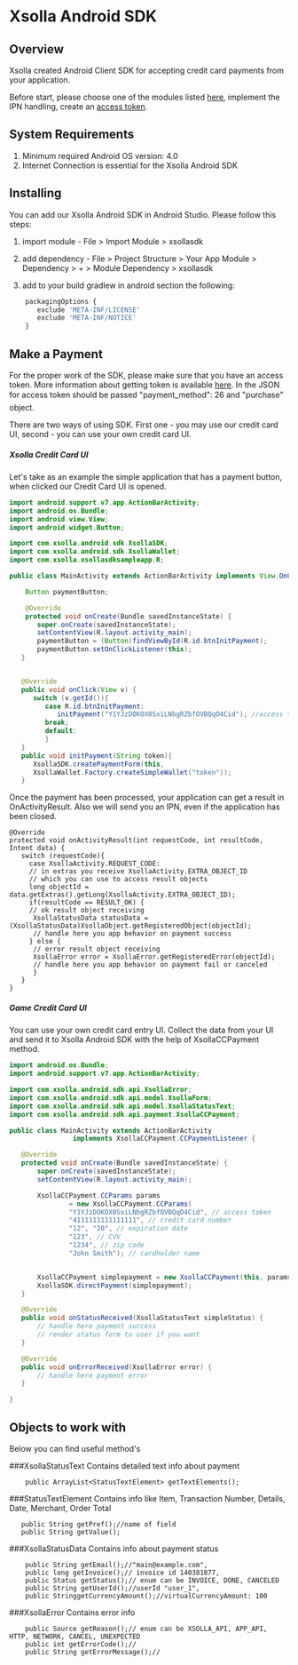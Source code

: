# Xsolla Android SDK

## Overview

Xsolla created Android Client SDK for accepting credit card payments from your application.

Before start, please choose one of the modules listed [here](https://developers.xsolla.com/#getting-started), implement the IPN handling, create an [access token](https://developers.xsolla.com/api.html#token).

## System Requirements

1. Minimum required Android OS version: 4.0
2. Internet Connection is essential for the Xsolla Android SDK

## Installing

You can add our Xsolla Android SDK in Android Studio. Please follow this steps:

1. import module - File > Import Module > xsollasdk

2. add dependency - File > Project Structure > Your App Module > Dependency > + > Module Dependency > xsollasdk

3. add to your build gradlew in android section the following:
```javascript
    packagingOptions {
       exclude 'META-INF/LICENSE'
       exclude 'META-INF/NOTICE'
    }
```

## Make a Payment

For the proper work of the SDK, please make sure that you have an access token. More information about getting token is available [here](https://developers.xsolla.com/api.html#token). In the JSON for access token should be passed "payment_method": 26 and "purchase" object.

There are two ways of using SDK. First one - you may use our credit card UI, second - you can use your own credit card UI.

##### Xsolla Credit Card UI

Let's take as an example the simple application that has a payment button, when clicked our Credit Card UI is opened.

```java
import android.support.v7.app.ActionBarActivity;
import android.os.Bundle;
import android.view.View;
import android.widget.Button;

import com.xsolla.android.sdk.XsollaSDK;
import com.xsolla.android.sdk.XsollaWallet;
import com.xsolla.xsollasdksampleapp.R;

public class MainActivity extends ActionBarActivity implements View.OnClickListener {

    Button paymentButton;

    @Override
    protected void onCreate(Bundle savedInstanceState) {
       super.onCreate(savedInstanceState);
       setContentView(R.layout.activity_main);
       paymentButton = (Button)findViewById(R.id.btnInitPayment);
       paymentButton.setOnClickListener(this);
   }


   @Override
   public void onClick(View v) {
      switch (v.getId()){
         case R.id.btnInitPayment:
            initPayment("Y1YJzDOKOX0SxiLNbgRZbfOVBQqO4Cid"); //access token
         break;
         default:
         }
   }
   public void initPayment(String token){
      XsollaSDK.createPaymentForm(this,
      XsollaWallet.Factory.createSimpleWallet("token"));
   }
```

Once the payment has been processed, your application can get a result in OnActivityResult. Also we will send you an IPN, even if the application has been closed.

```
@Override
protected void onActivityResult(int requestCode, int resultCode, Intent data) {
   switch (requestCode){
     case XsollaActivity.REQUEST_CODE:
     // in extras you receive XsollaActivity.EXTRA_OBJECT_ID
     // which you can use to access result objects
     long objectId = data.getExtras().getLong(XsollaActivity.EXTRA_OBJECT_ID);
     if(resultCode == RESULT_OK) {
     // ok result object receiving
      XsollaStatusData statusData = (XsollaStatusData)XsollaObject.getRegisteredObject(objectId);
      // handle here you app behavior on payment success
     } else {
      // error result object receiving
      XsollaError error = XsollaError.getRegisteredError(objectId);
      // handle here you app behavior on payment fail or canceled
      }
   }
}
```


##### Game Credit Card UI

You can use your own credit card entry UI. Collect the data from your UI and send it to Xsolla Android SDK with the help of XsollaCCPayment method.

```java
import android.os.Bundle;
import android.support.v7.app.ActionBarActivity;

import com.xsolla.android.sdk.api.XsollaError;
import com.xsolla.android.sdk.api.model.XsollaForm;
import com.xsolla.android.sdk.api.model.XsollaStatusText;
import com.xsolla.android.sdk.api.payment.XsollaCCPayment;

public class MainActivity extends ActionBarActivity
                implements XsollaCCPayment.CCPaymentListener {

   @Override
   protected void onCreate(Bundle savedInstanceState) {
       super.onCreate(savedInstanceState);
       setContentView(R.layout.activity_main);

       XsollaCCPayment.CCParams params
               = new XsollaCCPayment.CCParams(
               "Y1YJzDOKOX0SxiLNbgRZbfOVBQqO4Cid", // access token
               "4111111111111111", // credit card number
               "12", "20", // expiration date
               "123", // CVV
               "1234", // zip code
               "John Smith"); // cardholder name


       XsollaCCPayment simplepayment = new XsollaCCPayment(this, params, this);
       XsollaSDK.directPayment(simplepayment);
   }

   @Override
   public void onStatusReceived(XsollaStatusText simpleStatus) {
       // handle here payment success
       // render status form to user if you want
   }

   @Override
   public void onErrorReceived(XsollaError error) {
       // handle here payment error
   }

}
```

## Objects to work with 
Below you can find useful method's

###XsollaStatusText
Contains detailed text info about payment

```
    public ArrayList<StatusTextElement> getTextElements();
```

###StatusTextElement
Contains info like Item, Transaction Number, Details, Date, Merchant, Order Total

```
   public String getPref();//name of field
   public String getValue();
```

###XsollaStatusData
Contains info about payment status

```
    public String getEmail();//"main@example.com",
    public long getInvoice();// invoice id 140381877,
    public Status getStatus();// enum can be INVOICE, DONE, CANCELED
    public String getUserId();//userId "user_1",
    public StringgetCurrencyAmount();//virtualCurrencyAmount: 100
```

###XsollaError
Contains error info

```
    public Source getReason();// enum can be XSOLLA_API, APP_API, HTTP, NETWORK, CANCEL, UNEXPECTED
    public int getErrorCode();// 
    public String getErrorMessage();//
```